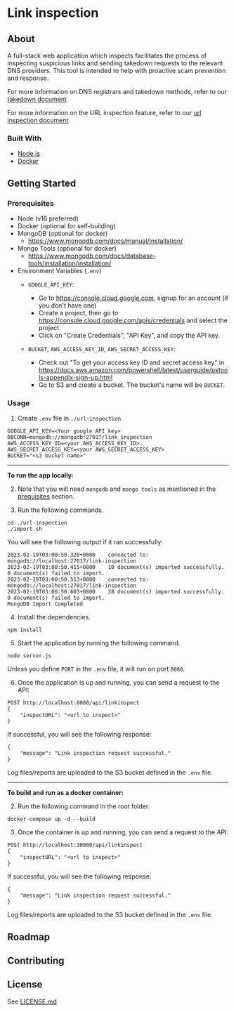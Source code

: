 <!-- PROJECT LOGO -->
<!-- <h1 align="center">
  <a href="{project-url}">
    <img src="{project-logo}" alt="Logo" width="125" height="125">
  </a>
</h1> -->

<!-- TITLE -->

# Link inspection

<!-- TABLE OF CONTENTS -->
<!-- ## Table of contents

- [Project name](#project-name)
  - [Table of contents](#table-of-contents)
  - [About](#about)
    - [Built With](#built-with)
  - [Getting Started](#getting-started)
    - [Prerequisites](#prerequisites)
    - [Usage](#usage)
  - [Roadmap](#roadmap)
  - [Contributing](#contributing)
  - [License](#license) -->

<!-- ABOUT -->
## About

A full-stack web application which inspects facilitates the process of inspecting suspicious links and sending takedown requests to the relevant DNS providers. This tool is intended to help with proactive scam prevention and response.

For more information on DNS registrars and takedown methods, refer to our [takedown document](takedown/RESEARCH.md)

For more information on the URL inspection feature, refer to our [url inspection document](./URLINSPECTION.md)

### Built With

- [Node.js](https://nodejs.org/en/)
- [Docker](https://www.docker.com/)

<!-- GETTING STARTED -->

## Getting Started

### Prerequisites

- Node (v16 preferred)
- Docker (optional for self-building)
- MongoDB (optional for docker)
  - https://www.mongodb.com/docs/manual/installation/
- Mongo Tools (optional for docker)
  - https://www.mongodb.com/docs/database-tools/installation/installation/
- Environment Variables (`.env`)
  - `GOOGLE_API_KEY`:
    - Go to https://console.cloud.google.com, signup for an account (if you don't have one)
    - Create a project, then go to https://console.cloud.google.com/apis/credentials and select the project
    - Click on "Create Credentials", "API Key", and copy the API key.

  - `BUCKET`, `AWS_ACCESS_KEY_ID`, `AWS_SECRET_ACCESS_KEY`:
    - Check out "To get your access key ID and secret access key" in https://docs.aws.amazon.com/powershell/latest/userguide/pstools-appendix-sign-up.html
    - Go to S3 and create a bucket. The bucket's name will be `BUCKET`.

### Usage

1. Create `.env` file in `./url-inspection`
```
GOOGLE_API_KEY=<Your google API key>
DBCONN=mongodb://mongodb:27017/link_inspection
AWS_ACCESS_KEY_ID=<your AWS_ACCESS_KEY_ID>
AWS_SECRET_ACCESS_KEY=<your AWS_SECRET_ACCESS_KEY>
BUCKET="<s3 bucket name>"
```

---

**To run the app locally:**

2. Note that you will need `mongodb` and `mongo tools` as mentioned in the [prequisites](#prerequisites) section.

3. Run the following commands.

```
cd ./url-inspection
./import.sh
```

You will see the following output if it ran successfully:

```
2023-02-19T03:00:50.320+0800    connected to: mongodb://localhost:27017/link-inspection
2023-02-19T03:00:50.415+0800    10 document(s) imported successfully. 0 document(s) failed to import.
2023-02-19T03:00:50.513+0800    connected to: mongodb://localhost:27017/link-inspection
2023-02-19T03:00:50.603+0800    28 document(s) imported successfully. 0 document(s) failed to import.
MongoDB Import Completed
```

4. Install the dependencies.

```
npm install
```

5. Start the application by running the following command.

```
node server.js
```

Unless you define `PORT` in the `.env` file, it will run on port `8080`.

6. Once the application is up and running, you can send a request to the API:

```
POST http://localhost:8080/api/linkinspect
{
    "inspectURL": "<url to inspect>"
}
```

If successful, you will see the following response:

```
{
    "message": "Link inspection request successful."
}
```

Log files/reports are uploaded to the S3 bucket defined in the `.env` file.

---

**To build and run as a docker container:**

2. Run the following command in the root folder.

```
docker-compose up -d --build
```

3. Once the container is up and running, you can send a request to the API:

```
POST http://localhost:30000/api/linkinspect
{
    "inspectURL": "<url to inspect>"
}
```

If successful, you will see the following response:

```
{
    "message": "Link inspection request successful."
}
```

Log files/reports are uploaded to the S3 bucket defined in the `.env` file.

<!-- ROADMAP -->

## Roadmap

<!-- CONTRIBUTING -->

## Contributing

<!-- LICENSE -->

## License

See [LICENSE.md](./LICENSE.md)
